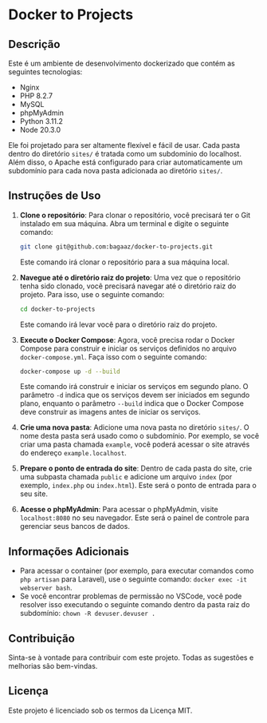 # Docker to Projects

## Descrição

Este é um ambiente de desenvolvimento dockerizado que contém as seguintes tecnologias:

- Nginx
- PHP 8.2.7
- MySQL
- phpMyAdmin
- Python 3.11.2
- Node 20.3.0

Ele foi projetado para ser altamente flexível e fácil de usar. Cada pasta dentro do diretório `sites/` é tratada como um subdomínio do localhost. Além disso, o Apache está configurado para criar automaticamente um subdomínio para cada nova pasta adicionada ao diretório `sites/`.

## Instruções de Uso

1. **Clone o repositório**: Para clonar o repositório, você precisará ter o Git instalado em sua máquina. Abra um terminal e digite o seguinte comando:
    ```bash
    git clone git@github.com:bagaaz/docker-to-projects.git
    ```
    Este comando irá clonar o repositório para a sua máquina local.

2. **Navegue até o diretório raiz do projeto**: Uma vez que o repositório tenha sido clonado, você precisará navegar até o diretório raiz do projeto. Para isso, use o seguinte comando:
    ```bash
    cd docker-to-projects
    ```
    Este comando irá levar você para o diretório raiz do projeto.

3. **Execute o Docker Compose**: Agora, você precisa rodar o Docker Compose para construir e iniciar os serviços definidos no arquivo `docker-compose.yml`. Faça isso com o seguinte comando:
    ```bash
    docker-compose up -d --build
    ```
    Este comando irá construir e iniciar os serviços em segundo plano. O parâmetro `-d` indica que os serviços devem ser iniciados em segundo plano, enquanto o parâmetro `--build` indica que o Docker Compose deve construir as imagens antes de iniciar os serviços.

4. **Crie uma nova pasta**: Adicione uma nova pasta no diretório `sites/`. O nome desta pasta será usado como o subdomínio. Por exemplo, se você criar uma pasta chamada `example`, você poderá acessar o site através do endereço `example.localhost`.

5. **Prepare o ponto de entrada do site**: Dentro de cada pasta do site, crie uma subpasta chamada `public` e adicione um arquivo `index` (por exemplo, `index.php` ou `index.html`). Este será o ponto de entrada para o seu site.

6. **Acesse o phpMyAdmin**: Para acessar o phpMyAdmin, visite `localhost:8080` no seu navegador. Este será o painel de controle para gerenciar seus bancos de dados.


## Informações Adicionais

- Para acessar o container (por exemplo, para executar comandos como `php artisan` para Laravel), use o seguinte comando: `docker exec -it webserver bash`.
- Se você encontrar problemas de permissão no VSCode, você pode resolver isso executando o seguinte comando dentro da pasta raiz do subdomínio: `chown -R devuser.devuser .`

## Contribuição

Sinta-se à vontade para contribuir com este projeto. Todas as sugestões e melhorias são bem-vindas.

## Licença

Este projeto é licenciado sob os termos da Licença MIT.
